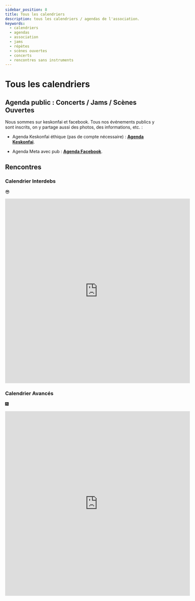 ```yaml
---
sidebar_position: 8
title: Tous les calendriers 
description: tous les calendriers / agendas de l'association.
keywords:
  - calendriers
  - agendas
  - association
  - jams
  - répètes
  - scènes ouvertes
  - concerts
  - rencontres sans instruments
---
```


# Tous les calendriers

## Agenda public : Concerts / Jams / Scènes Ouvertes

Nous sommes sur keskonfai et facebook. Tous nos événements publics y sont inscrits, on y partage aussi des photos, des informations, etc. :

- Agenda Keskonfai éthique (pas de compte nécessaire) : **[Agenda Keskonfai](https://keskonfai.fr/@asso_zikapanam/events)**.

- Agenda Meta avec pub : **[Agenda Facebook](https://www.facebook.com/assozikapanam/events)**.

## Rencontres

### Calendrier Interdebs

 😎

<iframe src="https://calendar.google.com/calendar/embed?height=600&wkst=2&ctz=Europe%2FParis&bgcolor=%23ffffff&showPrint=0&showTabs=0&showCalendars=0&showTz=0&mode=AGENDA&src=Ym9vNzBuYmFva3VtZDNobTBzN29vMmg3M3BrZ3E4OXFAaW1wb3J0LmNhbGVuZGFyLmdvb2dsZS5jb20&color=%234285F4"  width="600" height="600" frameborder="0" scrolling="no"></iframe>

### Calendrier Avancés

 🎆

<iframe src="https://calendar.google.com/calendar/embed?height=600&wkst=2&ctz=Europe%2FParis&bgcolor=%23ffffff&showPrint=0&showTabs=0&showCalendars=0&showTz=0&mode=AGENDA&src=dm04NWd0NDVxcjl0cXAzamgyanJka2I4NW12ZDJqdjJAaW1wb3J0LmNhbGVuZGFyLmdvb2dsZS5jb20&color=%239E69AF"  width="600" height="600" frameborder="0" scrolling="no"></iframe>